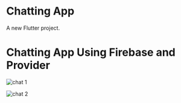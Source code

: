# Chatting App

A new Flutter project.
<h1>Chatting App Using Firebase and Provider</h1>     


![chat 1](https://github.com/ReturajProshad/Chatt_firebase/assets/130851471/1fdd31a0-369f-46a2-ba28-624215b4dfad)


![chat 2](https://github.com/ReturajProshad/Chatt_firebase/assets/130851471/7bc24bc8-5ca4-4fcf-98f2-0372c3ffe483)

